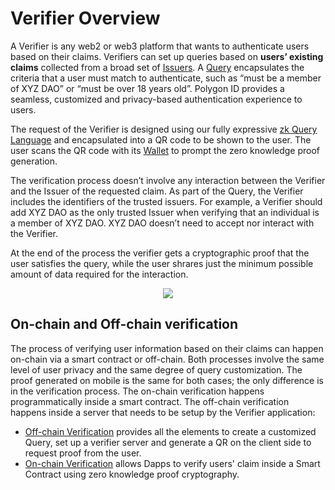 # Verifier Overview

A Verifier is any web2 or web3 platform that wants to authenticate users based on their claims. Verifiers can set up queries based on **users’ existing claims** collected from a broad set of [Issuers](../issuer/issuer-overview.md). A [Query](./verification-library/zk-query-language.md) encapsulates the criteria that a user must match to authenticate, such as “must be a member of XYZ DAO” or “must be over 18 years old”. Polygon ID provides a seamless, customized and privacy-based authentication experience to users.

The request of the Verifier is designed using our fully expressive [zk Query Language](./verification-library/zk-query-language.md) and encapsulated into a QR code to be shown to the user. The user scans the QR code with its [Wallet](../wallet/wallet-overview.md) to prompt the zero knowledge proof generation. 

The verification process doesn’t involve any interaction between the Verifier and the Issuer of the requested claim. As part of the Query, the Verifier includes the identifiers of the trusted issuers. For example, a Verifier should add XYZ DAO as the only trusted Issuer when verifying that an individual is a member of XYZ DAO. XYZ DAO doesn’t need to accept nor interact with the Verifier.

At the end of the process the verifier gets a cryptographic proof that the user satisfies the query, while the user shrares just the minimum possible amount of data required for the interaction.

<div align="center">
<img src= "../../imgs/veriffier-intro.png" align="center" />
</div>


## On-chain and Off-chain verification

The process of verifying user information based on their claims can happen on-chain via a smart contract or off-chain. Both processes involve the same level of user privacy and the same degree of query customization. The proof generated on mobile is the same for both cases; the only difference is in the verification process. The on-chain verification happens programmatically inside a smart contract. The off-chain verification happens inside a server that needs to be setup by the Verifier application:

- [Off-chain Verification](./verification-library/verifier-library-intro.md) provides all the elements to create a customized Query, set up a verifier server and generate a QR on the client side to request proof from the user.
- [On-chain Verification](./on-chain-verification/overview.md) allows Dapps to verify users' claim inside a Smart Contract using zero knowledge proof cryptography. 
